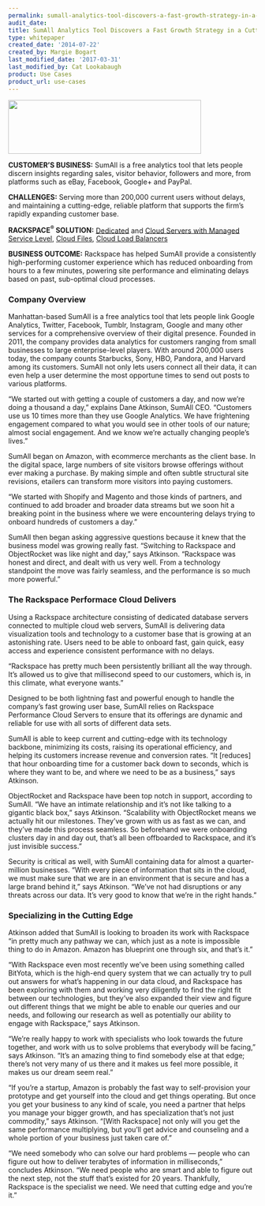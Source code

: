 ```yaml
---
permalink: sumall-analytics-tool-discovers-a-fast-growth-strategy-in-a-cutting-edge-cloud/
audit_date:
title: SumAll Analytics Tool Discovers a Fast Growth Strategy in a Cutting-Edge Cloud
type: whitepaper
created_date: '2014-07-22'
created_by: Margie Bogart
last_modified_date: '2017-03-31'
last_modified_by: Cat Lookabaugh
product: Use Cases
product_url: use-cases
---
```


<a href="https://sumall.com">
   <img src="{% asset_path use-cases/sumall-analytics-tool-discovers-a-fast-growth-strategy-in-a-cutting-edge-cloud/sumall-1.png %}" width="391" height="109" />
</a>

**CUSTOMER’S BUSINESS:** SumAll is a free analytics tool that lets
people discern insights regarding sales, visitor behavior, followers and
more, from platforms such as eBay, Facebook, Google+ and PayPal.

**CHALLENGES:** Serving more than 200,000 current users without delays,
and maintaining a cutting-edge, reliable platform that supports the
firm’s rapidly expanding customer base.

**RACKSPACE<sup>&reg;</sup> SOLUTION:**
[Dedicated](http://www.rackspace.com/managed-hosting/dedicated-servers/)
and [Cloud Servers with Managed Service
Level](http://www.rackspace.com/cloud/servers/), [Cloud
Files](http://www.rackspace.com/cloud/files/?cm_mmc=PPCCA-_-Google-_-broad-_-online+storage+cloud),
[Cloud Load Balancers](http://www.rackspace.com/cloud/load-balancing/)

**BUSINESS OUTCOME:** Rackspace has helped SumAll provide a consistently
high-performing customer experience which has reduced onboarding from
hours to a few minutes, powering site performance and eliminating delays
based on past, sub-optimal cloud processes.

### Company Overview

Manhattan-based SumAll is a free analytics tool that lets people link
Google Analytics, Twitter, Facebook, Tumblr, Instagram, Google and many
other services for a comprehensive overview of their digital presence.
Founded in 2011, the company provides data analytics for customers
ranging from small businesses to large enterprise-level players. With
around 200,000 users today, the company counts Starbucks, Sony, HBO,
Pandora, and Harvard among its customers. SumAll not only lets users
connect all their data, it can even help a user determine the most
opportune times to send out posts to various platforms.

“We started out with getting a couple of customers a day, and now we’re
doing a thousand a day,” explains Dane Atkinson, SumAll CEO. “Customers
use us 10 times more than they use Google Analytics. We have frightening
engagement compared to what you would see in other tools of our nature;
almost social engagement. And we know we’re actually changing people’s
lives.”

SumAll began on Amazon, with ecommerce merchants as the client base. In
the digital space, large numbers of site visitors browse offerings
without ever making a purchase. By making simple and often subtle
structural site revisions, etailers can transform more visitors into
paying customers.

“We started with Shopify and Magento and those kinds of partners, and
continued to add broader and broader data streams but we soon hit a
breaking point in the business where we were encountering delays trying
to onboard hundreds of customers a day.”

SumAll then began asking aggressive questions because it knew that the
business model was growing really fast. “Switching to Rackspace and
ObjectRocket was like night and day,” says Atkinson. “Rackspace was
honest and direct, and dealt with us very well. From a technology
standpoint the move was fairly seamless, and the performance is so much
more powerful.”

### The Rackspace Performace Cloud Delivers

Using a Rackspace architecture consisting of dedicated database servers
connected to multiple cloud web servers, SumAll is delivering data
visualization tools and technology to a customer base that is growing at
an astonishing rate. Users need to be able to onboard fast, gain quick,
easy access and experience consistent performance with no delays.

“Rackspace has pretty much been persistently brilliant all the way
through. It’s allowed us to give that millisecond speed to our
customers, which is, in this climate, what everyone wants.”

Designed to be both lightning fast and powerful enough to handle the
company’s fast growing user base, SumAll relies on Rackspace Performance
Cloud Servers to ensure that its offerings are dynamic and reliable for
use with all sorts of different data sets.

SumAll is able to keep current and cutting-edge with its technology
backbone, minimizing its costs, raising its operational efficiency, and
helping its customers increase revenue and conversion rates. “It
\[reduces\] that hour onboarding time for a customer back down to
seconds, which is where they want to be, and where we need to be as a
business,” says Atkinson.

ObjectRocket and Rackspace have been top notch in support, according to
SumAll. “We have an intimate relationship and it’s not like talking to a
gigantic black box,” says Atkinson. “Scalability with ObjectRocket means
we actually hit our milestones. They’ve grown with us as fast as we can,
and they’ve made this process seamless. So beforehand we were onboarding
clusters day in and day out, that’s all been offboarded to Rackspace,
and it’s just invisible success.”

Security is critical as well, with SumAll containing data for almost a
quarter-million businesses. “With every piece of information that sits
in the cloud, we must make sure that we are in an environment that is
secure and has a large brand behind it,” says Atkinson. “We’ve not had
disruptions or any threats across our data. It’s very good to know that
we’re in the right hands.”

### Specializing in the Cutting Edge

Atkinson added that SumAll is looking to broaden its work with Rackspace
“in pretty much any pathway we can, which just as a note is impossible
thing to do in Amazon. Amazon has blueprint one through six, and that’s
it.”

“With Rackspace even most recently we’ve been using something called
BitYota, which is the high-end query system that we can actually try to
pull out answers for what’s happening in our data cloud, and Rackspace
has been exploring with them and working very diligently to find the
right fit between our technologies, but they’ve also expanded their view
and figure out different things that we might be able to enable our
queries and our needs, and following our research as well as potentially
our ability to engage with Rackspace,” says Atkinson.

“We’re really happy to work with specialists who look towards the future
together, and work with us to solve problems that everybody will be
facing,” says Atkinson. “It’s an amazing thing to find somebody else at
that edge; there’s not very many of us there and it makes us feel more
possible, it makes us our dream seem real.”

“If you’re a startup, Amazon is probably the fast way to self-provision
your prototype and get yourself into the cloud and get things operating.
But once you get your business to any kind of scale, you need a partner
that helps you manage your bigger growth, and has specialization that’s
not just commodity,” says Atkinson. “[With Rackspace] not only will
you get the same performance multiplying, but you’ll get advice and
counseling and a whole portion of your business just taken care of.”

“We need somebody who can solve our hard problems — people who can
figure out how to deliver terabytes of information in milliseconds,”
concludes Atkinson. “We need people who are smart and able to figure out
the next step, not the stuff that’s existed for 20 years. Thankfully,
Rackspace is the specialist we need. We need that cutting edge and
you’re it.”
